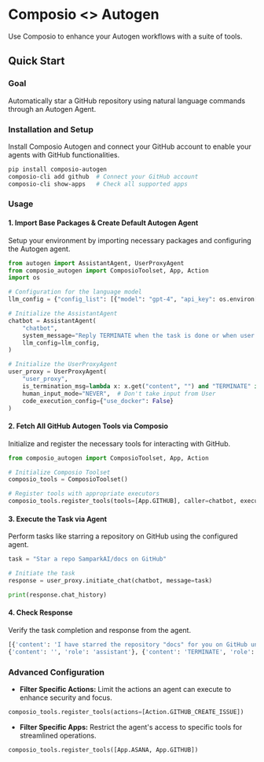 # Composio <> Autogen
Use Composio to enhance your Autogen workflows with a suite of tools.

## Quick Start

### Goal

Automatically star a GitHub repository using natural language commands through an Autogen Agent.

### Installation and Setup

Install Composio Autogen and connect your GitHub account to enable your agents with GitHub functionalities.

```bash
pip install composio-autogen
composio-cli add github  # Connect your GitHub account
composio-cli show-apps   # Check all supported apps
```

### Usage

#### 1. Import Base Packages & Create Default Autogen Agent

Setup your environment by importing necessary packages and configuring the Autogen agent.

```python
from autogen import AssistantAgent, UserProxyAgent
from composio_autogen import ComposioToolset, App, Action
import os

# Configuration for the language model
llm_config = {"config_list": [{"model": "gpt-4", "api_key": os.environ["OPENAI_API_KEY"]}]}

# Initialize the AssistantAgent
chatbot = AssistantAgent(
    "chatbot",
    system_message="Reply TERMINATE when the task is done or when user's content is empty",
    llm_config=llm_config,
)

# Initialize the UserProxyAgent
user_proxy = UserProxyAgent(
    "user_proxy",
    is_termination_msg=lambda x: x.get("content", "") and "TERMINATE" in x.get("content", ""),
    human_input_mode="NEVER",  # Don't take input from User
    code_execution_config={"use_docker": False}
)
```

#### 2. Fetch All GitHub Autogen Tools via Composio

Initialize and register the necessary tools for interacting with GitHub.

```python
from composio_autogen import ComposioToolset, App, Action

# Initialize Composio Toolset
composio_tools = ComposioToolset()

# Register tools with appropriate executors
composio_tools.register_tools(tools=[App.GITHUB], caller=chatbot, executor=user_proxy)
```

#### 3. Execute the Task via Agent

Perform tasks like starring a repository on GitHub using the configured agent.

```python
task = "Star a repo SamparkAI/docs on GitHub"

# Initiate the task
response = user_proxy.initiate_chat(chatbot, message=task)

print(response.chat_history)
```

#### 4. Check Response

Verify the task completion and response from the agent.

```bash
[{'content': 'I have starred the repository "docs" for you on GitHub under the account "SamparkAI".', 'role': 'user'}, 
{'content': '', 'role': 'assistant'}, {'content': 'TERMINATE', 'role': 'user'}]
```

### Advanced Configuration

- **Filter Specific Actions:** Limit the actions an agent can execute to enhance security and focus.

```python
composio_tools.register_tools(actions=[Action.GITHUB_CREATE_ISSUE])
```

- **Filter Specific Apps:** Restrict the agent's access to specific tools for streamlined operations.

```python
composio_tools.register_tools([App.ASANA, App.GITHUB])
```
